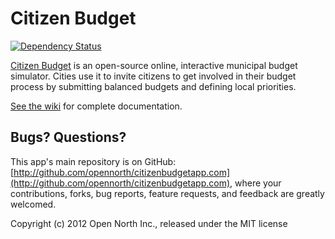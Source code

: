 # Citizen Budget

[![Dependency Status](https://gemnasium.com/opennorth/citizenbudgetapp.com.png)](https://gemnasium.com/opennorth/citizenbudgetapp.com)

[Citizen Budget](http://www.citizenbudget.com/) is an open-source online, interactive municipal budget simulator. Cities use it to invite citizens to get involved in their budget process by submitting balanced budgets and defining local priorities.

[See the wiki](https://github.com/opennorth/citizenbudgetapp.com/wiki) for complete documentation.

## Bugs? Questions?

This app's main repository is on GitHub: [http://github.com/opennorth/citizenbudgetapp.com](http://github.com/opennorth/citizenbudgetapp.com), where your contributions, forks, bug reports, feature requests, and feedback are greatly welcomed.

Copyright (c) 2012 Open North Inc., released under the MIT license
